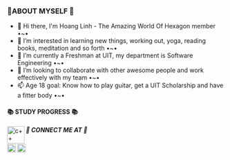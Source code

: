 <h3>🌟ABOUT MYSELF 🌟</h3>

- 👋 Hi there, I'm Hoang Linh - The Amazing World Of Hexagon member •~•
- 👀 I’m interested in learning new things, working out, yoga, reading books, meditation and so forth •~•
- 🌱 I’m currently a Freshman at UIT, my department is Software Engineering •~•
- 💞️ I’m looking to collaborate with other awesome people and work effectively with my team •~•
- 📫 Age 18 goal: Know how to play guitar, get a UIT Scholarship and have a fitter body •~•


<h4>📚 STUDY PROGRESS 📚</h4>
<img align="left" alt="c++" width="40px" src="https://ibb.co/CWWFvCB"/>





<h5>🐧 CONNECT ME AT 🐧</h5>

<a href="https://www.facebook.com/profile.php?id=100010140106440">
  <img align="left" alt="facebook" width="20px" src="https://upload.wikimedia.org/wikipedia/commons/thumb/0/05/Facebook_Logo_%282019%29.png/1024px-Facebook_Logo_%282019%29.png" />
</a>
<a href="https://www.instagram.com/hoanglinhhm/?hl=en">
<img align="left" alt="instagram" width="20px" src="https://www.jaspersomsen.com/wp-spullies/uploads/2017/03/instagram-Logo-PNG-Transparent-Background-download.png" />
  

<!---
nhlinhseuit/nhlinhseuit is a ✨ special ✨ repository because its `README.md` (this file) appears on your GitHub profile.
You can click the Preview link to take a look at your changes.
--->
